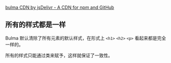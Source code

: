[bulma CDN by jsDelivr - A CDN for npm and GitHub](https://www.jsdelivr.com/package/npm/bulma?path=css)

## 所有的样式都是一样

Bulma 默认清除了所有元素的默认样式，在形式上 `<h1>` `<h2>` `<p>` 看起来都是完全一样的。

所有的样式只能通过类来赋予，这样就保证了一致性。

